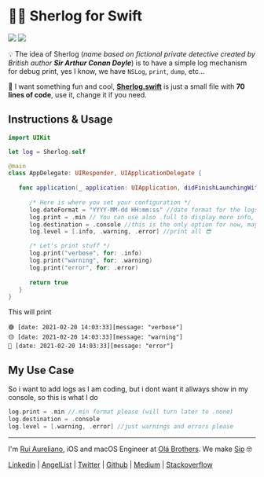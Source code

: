 # 🕵️‍♂️ Sherlog for Swift

[![](https://img.shields.io/badge/license-MIT-0f73b4.svg)](./LICENSE.md) [![](https://img.shields.io/badge/swift-5.3-0f73b4.svg)](https://swift.org/blog/swift-5-3-released/) 

💡 The idea of Sherlog (_name based on fictional private detective created by British author **Sir Arthur Conan Doyle**_) is to have a simple log mechanism for debug print, yes I know, we have `NSLog`, `print`, `dump`, etc...

🍭 I want something fun and cool, **[Sherlog.swift](./Sherlog.swift)** is just a small file with **70 lines of code**, use it, change it if you need.

## Instructions & Usage

```swift
import UIKit

let log = Sherlog.self

@main 
class AppDelegate: UIResponder, UIApplicationDelegate {
   
   func application(_ application: UIApplication, didFinishLaunchingWithOptions launchOptions: [UIApplication.LaunchOptionsKey: Any]?) -> Bool {
      
      /* Here is where you set your configuration */ 
      log.dateFormat = "YYYY-MM-dd HH:mm:ss" //date format for the logs
      log.print = .min // You can use also .full to display more info, like file, function, line or .none 
      log.destination = .console //this is the only option for now, maybe in future have the option in .cloud
      log.level = [.info, .warning, .error] //print all 😎

      /* Let's print stuff */ 
      log.print("verbose", for: .info)
      log.print("warning", for: .warning)
      log.print("error", for: .error)
      
      return true
   }
}
```
This will print

```
🟢 [date: 2021-02-20 14:03:33][message: "verbose"]
🟡 [date: 2021-02-20 14:03:33][message: "warning"]
🔴 [date: 2021-02-20 14:03:33][message: "error"]
```
## My Use Case

So i want to add logs as I am coding, but i dont want it allways show in my console, so this is what I do

```swift
log.print = .min //.min format please (will turn later to .none)
log.destination = .console
log.level = [.warning, .error] //just warnings and errors please
```

---

I'm [Rui Aureliano](http://ruiaureliano.com), iOS and macOS Engineer at [Olá Brothers](https://theolabrothers.com). We make [Sip](https://sipapp.io) 🤓

[Linkedin](https://www.linkedin.com/in/ruiaureliano) | [AngelList](https://angel.co/ruiaureliano) | [Twitter](https://twitter.com/ruiaureliano) | [Github](https://github.com/ruiaureliano) | [Medium](https://medium.com/@ruiaureliano) | [Stackoverflow](https://stackoverflow.com/users/881095/ruiaureliano)

